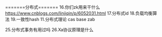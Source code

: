 =======分布式=======
16.你们zk用来干什么
https://www.cnblogs.com/linjiqin/p/6052031.html
17.分布式id
18.负载均衡算法
19.一致性hash
11.分布式理论 cas base zab

25.分布式事务有用过吗
26.Xa协议原理是什么